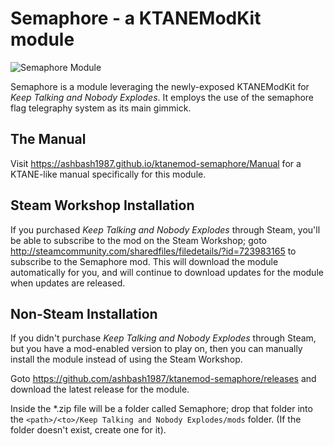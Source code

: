 # Semaphore - a KTANEModKit module

![Semaphore Module](https://ashbash1987.github.io/ktanemod-semaphore/Manual/img/Component.svg "Semaphore Module")

Semaphore is a module leveraging the newly-exposed KTANEModKit for _Keep Talking and Nobody Explodes_. It employs the use of the semaphore flag telegraphy system as its main gimmick.

## The Manual

Visit https://ashbash1987.github.io/ktanemod-semaphore/Manual for a KTANE-like manual specifically for this module.

## Steam Workshop Installation

If you purchased _Keep Talking and Nobody Explodes_ through Steam, you'll be able to subscribe to the mod on the Steam Workshop; goto http://steamcommunity.com/sharedfiles/filedetails/?id=723983165 to subscribe to the Semaphore mod. This will download the module automatically for you, and will continue to download updates for the module when updates are released.

## Non-Steam Installation

If you didn't purchase _Keep Talking and Nobody Explodes_ through Steam, but you have a mod-enabled version to play on, then you can manually install the module instead of using the Steam Workshop.

Goto https://github.com/ashbash1987/ktanemod-semaphore/releases and download the latest release for the module.

Inside the *.zip file will be a folder called Semaphore; drop that folder into the `<path>/<to>/Keep Talking and Nobody Explodes/mods` folder. (If the folder doesn't exist, create one for it).
